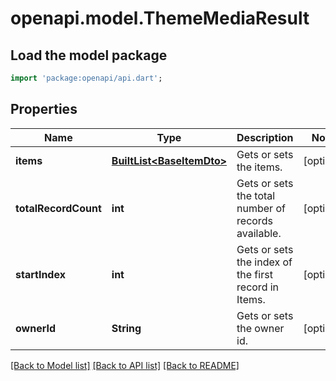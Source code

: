 # openapi.model.ThemeMediaResult

## Load the model package
```dart
import 'package:openapi/api.dart';
```

## Properties
Name | Type | Description | Notes
------------ | ------------- | ------------- | -------------
**items** | [**BuiltList&lt;BaseItemDto&gt;**](BaseItemDto.md) | Gets or sets the items. | [optional] 
**totalRecordCount** | **int** | Gets or sets the total number of records available. | [optional] 
**startIndex** | **int** | Gets or sets the index of the first record in Items. | [optional] 
**ownerId** | **String** | Gets or sets the owner id. | [optional] 

[[Back to Model list]](../README.md#documentation-for-models) [[Back to API list]](../README.md#documentation-for-api-endpoints) [[Back to README]](../README.md)


